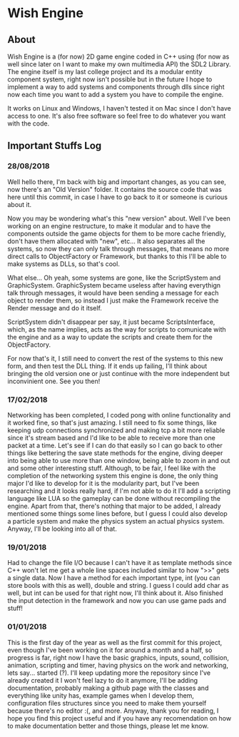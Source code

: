 # Wish Engine

## About

Wish Engine is a (for now) 2D game engine coded in C++ using (for now as well since later on I want to make my own multimedia API) the SDL2 Library.
The engine itself is my last college project and its a modular entity component system, right now isn't possible but in the future I hope to implement a way 
to add systems and components through dlls since right now each time you want to add a system you have to compile the engine.

It works on Linux and Windows, I haven't tested it on Mac since I don't have access to one. It's also free software so feel free to do whatever you want with 
the code.

## Important Stuffs Log

### 28/08/2018

Well hello there, I'm back with big and important changes, as you can see, now there's an "Old Version" folder. It contains the source code that was here until 
this commit, in case I have to go back to it or someone is curious about it.

Now you may be wondering what's this "new version" about. Well I've been working on an engine restructure, to make it modular and to have the components outside 
the game objects for them to be more cache friendly, don't have them allocated with "new", etc... It also separates all the systems, so now they can only talk 
through messages, that means no more direct calls to ObjectFactory or Framework, but thanks to this I'll be able to make systems as DLLs, so that's cool.

What else... Oh yeah, some systems are gone, like the ScriptSystem and GraphicSystem. GraphicSystem became useless after having everythign talk through messages, 
it would have been sending a message for each object to render them, so instead I just make the Framework receive the Render message and do it itself.

ScriptSystem didn't disappear per say, it just became ScriptsInterface, which, as the name implies, acts as the way for scripts to comunicate with the engine and 
as a way to update the scripts and create them for the ObjectFactory.

For now that's it, I still need to convert the rest of the systems to this new form, and then test the DLL thing. If it ends up failing, I'll think about bringing 
the old version one or just continue with the more independent but inconvinient one. See you then!

### 17/02/2018

Networking has been completed, I coded pong with online functionality and it worked fine, so that's just amazing. I still need to fix some things, like keeping 
udp connections synchronized and making tcp a bit more reliable since it's stream based and I'd like to be able to receive more than one packet at a time. Let's 
see if I can do that easily so I can go back to other things like bettering the save state methods for the engine, diving deeper into being able to use more 
than one window, being able to zoom in and out and some other interesting stuff. Although, to be fair, I feel like with the completion of the networking system 
this engine is done, the only thing major I'd like to develop for it is the modularity part, but I've been researching and it looks really hard, if I'm not able 
to do it I'll add a scripting language like LUA so the gameplay can be done without recompiling the engine. Apart from that, there's nothing that major to be added, 
I already mentioned some things some lines before, but I guess I could also develop a particle system and make the physics system an actual physics system. Anyway, 
I'll be looking into all of that.

### 19/01/2018

Had to change the file I/O because I can't have it as template methods since C++ won't let me get a whole line spaces included similar to how ">>" gets a single
data. Now I have a method for each important type, int (you can store bools with this as well), double and string. I guess I could add char as well, but int can
be used for that right now, I'll think about it.
Also finished the input detection in the framework and now you can use game pads and stuff!

### 01/01/2018

This is the first day of the year as well as the first commit for this project, even though I've been working on it for around a month and a half, so 
progress is far, right now I have the basic graphics, inputs, sound, collision, animation, scripting and timer, having physics on the work and networking,
lets say... started (?). I'll keep updating more the repository since I've already created it I won't feel lazy to do it anymore, I'll be adding documentation,
probably making a github page with the classes and everything like unity has, example games when I develop them, configuration files structures since you need 
to make them yourself because there's no editor :(, and more. Anyway, thank you for reading, I hope you find this project useful and if you have any recomendation 
on how to make documentation better and those things, please let me know.